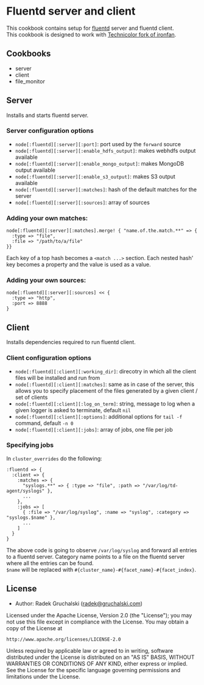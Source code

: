 # Fluentd server and client

This cookbook contains setup for [fluentd](http://fluentd.org/) server and fluentd client.  
This cookbook is designed to work with [Technicolor fork of ironfan](https://github.com/Technicolor-Portico/ironfan).

## Cookbooks

* server
* client
* file_monitor

## Server

Installs and starts fluentd server.

### Server configuration options

* `node[:fluentd][:server][:port]`: port used by the `forward` source
* `node[:fluentd][:server][:enable_hdfs_output]`: makes webhdfs output available
* `node[:fluentd][:server][:enable_mongo_output]`: makes MongoDB output available
* `node[:fluentd][:server][:enable_s3_output]`: makes S3 output available
* `node[:fluentd][:server][:matches]`: hash of the default matches for the server
* `node[:fluentd][:server][:sources]`: array of sources

### Adding your own matches:

    node[:fluentd][:server][:matches].merge! { "name.of.the.match.**" => {
	  :type => "file",
	  :file => "/path/to/a/file"
    }}

Each key of a top hash becomes a `<match ...>` section. Each nested hash' key becomes a property and the value is used as a value.

### Adding your own sources:

    node[:fluentd][:server][:sources] << {
	  :type => "http",
	  :port => 8888
    }

## Client

Installs dependencies required to run fluentd client.

### Client configuration options

* `node[:fluentd][:client][:working_dir]`: direcotry in which all the client files will be installed and run from
* `node[:fluentd][:client][:matches]`: same as in case of the server, this allows you to specify placement of the files generated by a given client / set of clients
* `node[:fluentd][:client][:log_on_term]`: string, message to log when a given logger is asked to terminate, default `nil`
* `node[:fluentd][:client][:options]`: additional options for `tail -f` command, default `-n 0`
* `node[:fluentd][:client][:jobs]`: array of jobs, one file per job

### Specifying jobs

In `cluster_overrides` do the following:

    :fluentd => {
      :client => {
        :matches => {
          "syslogs.**" => { :type => "file", :path => "/var/log/td-agent/syslogs" },
          ...
        },
        :jobs => [
          { :file => "/var/log/syslog", :name => "syslog", :category => "syslogs.$name" },
          ...
        ]
      }
    }

The above code is going to observe `/var/log/syslog` and forward all entries to a fluentd server. Category name points to a file on the fluentd server where all the entries can be found.  
`$name` will be replaced with `#{cluster_name}-#{facet_name}-#{facet_index}`.

## License

- Author: Radek Gruchalski (<radek@gruchalski.com>)

Licensed under the Apache License, Version 2.0 (the "License");
you may not use this file except in compliance with the License.
You may obtain a copy of the License at

    http://www.apache.org/licenses/LICENSE-2.0

Unless required by applicable law or agreed to in writing, software
distributed under the License is distributed on an "AS IS" BASIS,
WITHOUT WARRANTIES OR CONDITIONS OF ANY KIND, either express or implied.
See the License for the specific language governing permissions and
limitations under the License.
